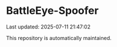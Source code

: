# BattleEye-Spoofer

Last updated: 2025-07-11 21:47:02

This repository is automatically maintained.
